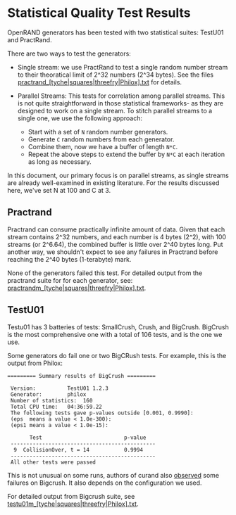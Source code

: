 # Statistical Quality Test Results

OpenRAND generators has been tested with two statistical suites: TestU01 and PractRand. 

There are two ways to test the generators:
+ Single stream: we use PractRand to test a single random number stream to their theoratical limit of 2^32 numbers (2^34 bytes). See the files [practrand_[tyche|squares|threefry|Philox].txt](https://github.com/msu-sparta/OpenRAND/tree/gh-pages/results) for details. 

+ Parallel Streams: This tests for correlation among parallel streams. This is not quite straightforward in those statistical frameworks- as they are designed to work on a single stream. To stitch parallel streams to a single one, we use the following approach: 
  + Start with a set of `N` random number generators.
  + Generate `C` random numbers from each generator.
  + Combine them, now we have a buffer of length `N*C`.
  + Repeat the above steps to extend the buffer by `N*C` at each iteration as long as necessary.

In this document, our primary focus is on parallel streams, as single streams are already well-examined in existing literature. For the results discussed here, we've set N at 100 and C at 3.

## Practrand
Practrand can consume practically infinite amount of data. Given that each stream contains 2^32 numbers, and each number is 4 bytes (2^2), with 100 streams (or 2^6.64), the combined buffer is little over 2^40 bytes long. Put another way, we shouldn't expect to see any failures in Practrand before reaching the 2^40 bytes (1-terabyte) mark.

None of the generators failed this test. For detailed output from the practrand suite for for each generator, see: [practrandm_[tyche|squares|threefry|Philox].txt](https://github.com/msu-sparta/OpenRAND/tree/gh-pages/results).


## TestU01
Testu01 has 3 batteries of tests: SmallCrush, Crush, and BigCrush. BigCrush is the most comprehensive one with a total of 106 tests, and is the one we use.

Some generators do fail one or two BigCRush tests. For example, this is the output from Philox:
```
========= Summary results of BigCrush =========

 Version:          TestU01 1.2.3
 Generator:        philox
 Number of statistics:  160
 Total CPU time:   04:36:59.22
 The following tests gave p-values outside [0.001, 0.9990]:
 (eps  means a value < 1.0e-300):
 (eps1 means a value < 1.0e-15):

       Test                          p-value
 ----------------------------------------------
  9  CollisionOver, t = 14           0.9994 
 ----------------------------------------------
 All other tests were passed
```

This is not unusual on some runs, authors of curand also [observed](https://docs.nvidia.com/cuda/curand/testing.html) some failures on Bigcrush. It also depends on the configuration we used. 

For detailed output from Bigcrush suite, see [testu01m_[tyche|squares|threefry|Philox].txt](https://github.com/msu-sparta/OpenRAND/tree/gh-pages/results). 